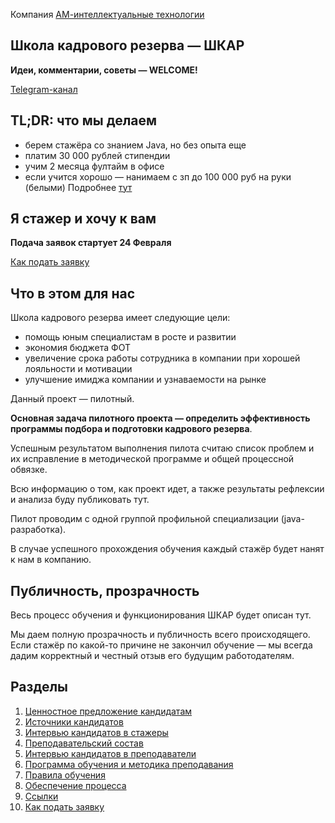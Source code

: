 Компания [АМ-интеллектуальные технологии](https://am-tech.io)

## Школа кадрового резерва — ШКАР

**Идеи, комментарии, советы — WELCOME!**

[Telegram-канал](https://t.me/shkar_amtech)

## TL;DR: что мы делаем
- берем стажёра со знанием Java, но без опыта еще
- платим 30 000 рублей стипендии
- учим 2 месяца фултайм в офисе
- если учится хорошо — нанимаем с зп до 100 000 руб на руки (белыми)
Подробнее [тут](https://github.com/sharovatov/shkar/blob/master/1-mentees-evp.md)

## Я стажер и хочу к вам

**Подача заявок стартует 24 Февраля**

[Как подать заявку](https://github.com/sharovatov/shkar/blob/master/10-apply.md)

## Что в этом для нас

Школа кадрового резерва имеет следующие цели:
- помощь юным специалистам в росте и развитии
- экономия бюджета ФОТ
- увеличение срока работы сотрудника в компании при хорошей лояльности и мотивации
- улучшение имиджа компании и узнаваемости на рынке

Данный проект — пилотный.

**Основная задача пилотного проекта — определить эффективность программы подбора и подготовки кадрового резерва**.

Успешным результатом выполнения пилота считаю список проблем и их исправление в методической программе и общей процессной обвязке.

Всю информацию о том, как проект идет, а также результаты рефлексии и анализа буду публиковать тут.

Пилот проводим с одной группой профильной специализации (java-разработка).

В случае успешного прохождения обучения каждый стажёр будет нанят к нам в компанию.

## Публичность, прозрачность

Весь процесс обучения и функционирования ШКАР будет описан тут.

Мы даем полную прозрачность и публичность всего происходящего. Если стажёр по какой-то причине не закончил обучение — мы всегда дадим корректный и честный отзыв его будущим работодателям.

## Разделы

1. [Ценностное предложение кандидатам](https://github.com/sharovatov/shkar/blob/master/1-mentees-evp.md)
2. [Источники кандидатов](https://github.com/sharovatov/shkar/blob/master/2-mentees-sources.md)
3. [Интервью кандидатов в стажеры](https://github.com/sharovatov/shkar/blob/master/3-mentees-interview.md)
4. [Преподавательский состав](https://github.com/sharovatov/shkar/blob/master/4-mentors-sources.md)
5. [Интервью кандидатов в преподаватели](https://github.com/sharovatov/shkar/blob/master/5-mentors-interview.md)
6. [Программа обучения и методика преподавания](https://github.com/sharovatov/shkar/blob/master/6-methodology.md)
7. [Правила обучения](https://github.com/sharovatov/shkar/blob/master/7-code-of-conduct.md)
8. [Обеспечение процесса](https://github.com/sharovatov/shkar/blob/master/8-admin.md)
9. [Ссылки](https://github.com/sharovatov/shkar/blob/master/9-references.md)
10. [Как подать заявку](https://github.com/sharovatov/shkar/blob/master/apply.md)
